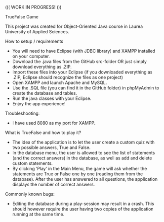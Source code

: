 ((( WORK IN PROGRESS! )))

TrueFalse Game

This project was created for Object-Oriented Java course in Laurea University of Applied Sciences.

How to setup / requirements
- You will need to have Eclipse (with JDBC library) and XAMPP installed on your computer.
- Download the .java files from the GitHub src-folder OR just simply download everything as .ZIP.
- Import these files into your Eclipse (if you downloaded everything as .ZIP, Eclipse should recognize the files as one project)
- Open XAMPP and launch Apache and MySQL.
- Use the .SQL file (you can find it in the GitHub folder) in phpMyAdmin to create the database and tables.
- Run the java classes with your Eclipse.
- Enjoy the app experience!

Troubleshooting:
- I have used 8080 as my port for XAMPP.


What is TrueFalse and how to play it?
- The idea of the application is to let the user create a custom quiz with two possible answers, True and False.
- In the database menu, the user is allowed to see the list of statements (and the correct answers) in the database, as well as add and delete custom statements.
- By clicking 'Play' in the Main Menu, the game will ask whether the statements are True or False one by one (reading them from the database). After the user has answered to all questions, the application displays the number of correct answers.

Commonly known bugs:
- Editing the database during a play-session may result in a crash. This should however require the user having two copies of the application running at the same time.
